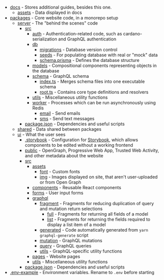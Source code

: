 * [docs](./docs) - Stores additional guides, besides this one.
    * [assets](./docs/assets) - Data displayed in docs 
* [packages](./packages) - Core website code, in a monorepo setup
    * [server](./packages/server) - The "behind the scenes" code
        * [src](./packages/server/src)
            * [auth](./packages/server/src/auth) - Authentication-related code, such as cardano-serialization and GraphQL authentication
            * [db](./packages/server/src/db)
                * [migrations](./packages/server/src/db/migrations) - Database version control
                * [seeds](./packages/server/src/db/seeds) - For populating database with real or "mock" data
                * [schema.prisma](./packages/server/src/db/schema.prisma) - Defines the database structure
            * [models](./packages/server/src/models) - Compositional components representing objects in the database
            * [schema](./packages/server/src/schema) - GraphQL schema
                * [index.ts](./packages/server/src/schema/index.ts) - Merges schema files into one executable schema
                * [root.ts](./packages/server/src/schema/root.ts) - Contains core type definitions and resolvers
            * [utils](./packages/server/src/utils) - Miscellaneous utility functions
            * [worker](./packages/server/src/worker) - Processes which can be run asynchronously using Redis
                * [email](./packages/server/src/worker/email) - Send emails
                * [sms](./packages/server/src/worker/sms) - Send text messages
        * [package.json](./packages/server/package.json) - Dependencies and useful scripts
    * [shared](./packages/shared) - Data shared between packages  
    * [ui](./packages/ui) - What the user sees
        * [.storybook](./packages/ui/.storybook) - Configuration for [Storybook](https://storybook.js.org/), which allows components to be edited without a working frontend
        * [public](./packages/ui/public) - OpenGraph, Progressive Web App, Trusted Web Activity, and other metadata about the website
        * [src](./packages/ui/src)
            * [assets](./packages/ui/src/assets)
                * [font](./packages/ui/src/assets/font) - Custom fonts
                * [img](./packages/ui/src/assets/img) - Images displayed on site, that aren't user-uploaded or from Open Graph
            * [components](./packages/ui/src/components) - Reusable React components
            * [forms](./packages/ui/src/forms) - User input forms
            * [graphql](./packages/ui/src/graphql)
                * [fragment](./packages/ui/src/graphql/fragment) - Fragments for reducing duplication of query and mutation return selections  
                    * [full](./packages/ui/src/graphql/fragment/full) - Fragments for returning all fields of a model
                    * [list](./packages/ui/src/graphql/fragment/list) - Fragments for returning the fields required to display a list item of a model
                * [generated](./packages/ui/src/graphql/generated) - Code automatically generated from `yarn graphql-generate` script
                * [mutation](./packages/ui/src/graphql/mutation) - GraphQL mutations
                * [query](./packages/ui/src/graphql/query) - GraphQL queries
                * [utils](./packages/ui/src/graphql/utils) - GraphQL-specific utility functions
            * [pages](./packages/ui/src/pages) - Website pages
            * [utils](./packages/ui/src/utils) - Miscellaneous utility functions
        * [package.json](./packages/ui/package.json) - Dependencies and useful scripts
* [.env-example](./.env-example) - Environment variables. Rename to `.env` before starting